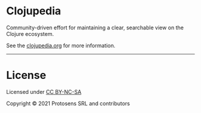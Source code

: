 # Clojupedia

Community-driven effort for maintaining a clear, searchable view on the Clojure
ecosystem.

See the [clojupedia.org](https://clojupedia.org) for more information.


---


# License

Licensed under [CC BY-NC-SA](https://creativecommons.org/licenses/by-nc-sa/4.0/legalcode)

Copyright © 2021 Protosens SRL and contributors
